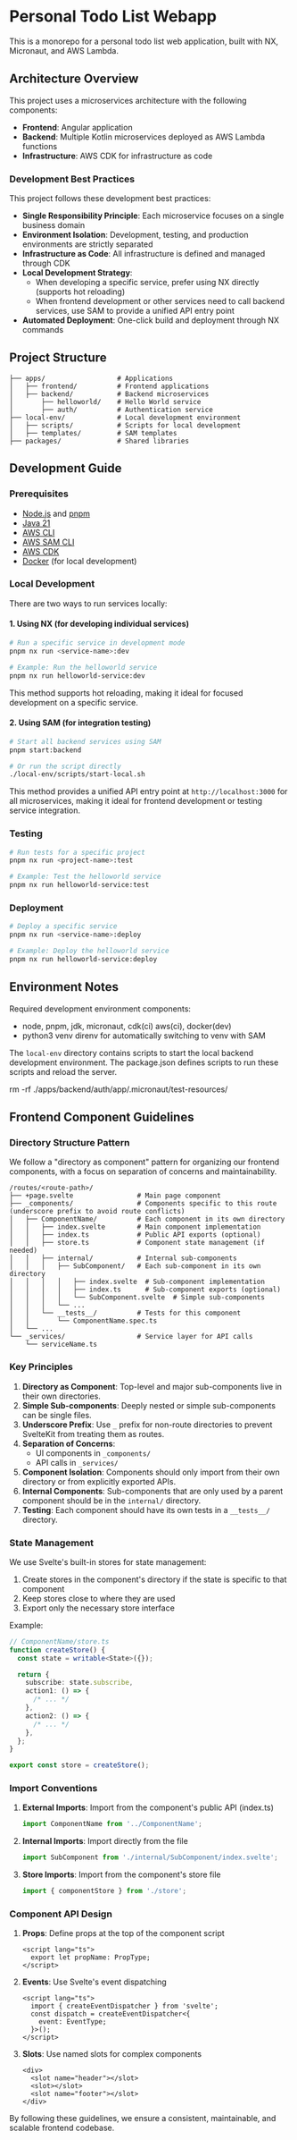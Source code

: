 # Personal Todo List Webapp

This is a monorepo for a personal todo list web application, built with NX, Micronaut, and AWS Lambda.

## Architecture Overview

This project uses a microservices architecture with the following components:

- **Frontend**: Angular application
- **Backend**: Multiple Kotlin microservices deployed as AWS Lambda functions
- **Infrastructure**: AWS CDK for infrastructure as code

### Development Best Practices

This project follows these development best practices:

- **Single Responsibility Principle**: Each microservice focuses on a single business domain
- **Environment Isolation**: Development, testing, and production environments are strictly separated
- **Infrastructure as Code**: All infrastructure is defined and managed through CDK
- **Local Development Strategy**:
  - When developing a specific service, prefer using NX directly (supports hot reloading)
  - When frontend development or other services need to call backend services, use SAM to provide a unified API entry point
- **Automated Deployment**: One-click build and deployment through NX commands

## Project Structure

```
├── apps/                  # Applications
│   ├── frontend/          # Frontend applications
│   ├── backend/           # Backend microservices
│       ├── helloworld/    # Hello World service
│       ├── auth/          # Authentication service
├── local-env/             # Local development environment
│   ├── scripts/           # Scripts for local development
│   ├── templates/         # SAM templates
├── packages/              # Shared libraries
```

## Development Guide

### Prerequisites

- [Node.js](https://nodejs.org/) and [pnpm](https://pnpm.io/)
- [Java 21](https://adoptium.net/)
- [AWS CLI](https://aws.amazon.com/cli/)
- [AWS SAM CLI](https://docs.aws.amazon.com/serverless-application-model/latest/developerguide/serverless-sam-cli-install.html)
- [AWS CDK](https://docs.aws.amazon.com/cdk/v2/guide/getting_started.html)
- [Docker](https://www.docker.com/) (for local development)

### Local Development

There are two ways to run services locally:

#### 1. Using NX (for developing individual services)

```bash
# Run a specific service in development mode
pnpm nx run <service-name>:dev

# Example: Run the helloworld service
pnpm nx run helloworld-service:dev
```

This method supports hot reloading, making it ideal for focused development on a specific service.

#### 2. Using SAM (for integration testing)

```bash
# Start all backend services using SAM
pnpm start:backend

# Or run the script directly
./local-env/scripts/start-local.sh
```

This method provides a unified API entry point at `http://localhost:3000` for all microservices, making it ideal for frontend development or testing service integration.

### Testing

```bash
# Run tests for a specific project
pnpm nx run <project-name>:test

# Example: Test the helloworld service
pnpm nx run helloworld-service:test
```

### Deployment

```bash
# Deploy a specific service
pnpm nx run <service-name>:deploy

# Example: Deploy the helloworld service
pnpm nx run helloworld-service:deploy
```

## Environment Notes

Required development environment components:

- node, pnpm, jdk, micronaut, cdk(ci) aws(ci), docker(dev)
- python3 venv direnv for automatically switching to venv with SAM

The `local-env` directory contains scripts to start the local backend development environment. The package.json defines scripts to run these scripts and reload the server.

rm -rf ./apps/backend/auth/app/.micronaut/test-resources/

## Frontend Component Guidelines

### Directory Structure Pattern

We follow a "directory as component" pattern for organizing our frontend components, with a focus on separation of concerns and maintainability.

```
/routes/<route-path>/
├── +page.svelte                # Main page component
├── _components/                # Components specific to this route (underscore prefix to avoid route conflicts)
│   ├── ComponentName/          # Each component in its own directory
│   │   ├── index.svelte        # Main component implementation
│   │   ├── index.ts            # Public API exports (optional)
│   │   ├── store.ts            # Component state management (if needed)
│   │   ├── internal/           # Internal sub-components
│   │   │   ├── SubComponent/   # Each sub-component in its own directory
│   │   │   │   ├── index.svelte  # Sub-component implementation
│   │   │   │   ├── index.ts      # Sub-component exports (optional)
│   │   │   │   └── SubComponent.svelte  # Simple sub-components
│   │   │   └── ...
│   │   └── __tests__/          # Tests for this component
│   │       └── ComponentName.spec.ts
│   └── ...
└── _services/                  # Service layer for API calls
    └── serviceName.ts
```

### Key Principles

1. **Directory as Component**: Top-level and major sub-components live in their own directories.
2. **Simple Sub-components**: Deeply nested or simple sub-components can be single files.
3. **Underscore Prefix**: Use `_` prefix for non-route directories to prevent SvelteKit from treating them as routes.
4. **Separation of Concerns**:
   - UI components in `_components/`
   - API calls in `_services/`
5. **Component Isolation**: Components should only import from their own directory or from explicitly exported APIs.
6. **Internal Components**: Sub-components that are only used by a parent component should be in the `internal/` directory.
7. **Testing**: Each component should have its own tests in a `__tests__/` directory.

### State Management

We use Svelte's built-in stores for state management:

1. Create stores in the component's directory if the state is specific to that component
2. Keep stores close to where they are used
3. Export only the necessary store interface

Example:

```typescript
// ComponentName/store.ts
function createStore() {
  const state = writable<State>({});

  return {
    subscribe: state.subscribe,
    action1: () => {
      /* ... */
    },
    action2: () => {
      /* ... */
    },
  };
}

export const store = createStore();
```

### Import Conventions

1. **External Imports**: Import from the component's public API (index.ts)

   ```typescript
   import ComponentName from '../ComponentName';
   ```

2. **Internal Imports**: Import directly from the file

   ```typescript
   import SubComponent from './internal/SubComponent/index.svelte';
   ```

3. **Store Imports**: Import from the component's store file
   ```typescript
   import { componentStore } from './store';
   ```

### Component API Design

1. **Props**: Define props at the top of the component script

   ```svelte
   <script lang="ts">
     export let propName: PropType;
   </script>
   ```

2. **Events**: Use Svelte's event dispatching

   ```svelte
   <script lang="ts">
     import { createEventDispatcher } from 'svelte';
     const dispatch = createEventDispatcher<{
       event: EventType;
     }>();
   </script>
   ```

3. **Slots**: Use named slots for complex components
   ```svelte
   <div>
     <slot name="header"></slot>
     <slot></slot>
     <slot name="footer"></slot>
   </div>
   ```

By following these guidelines, we ensure a consistent, maintainable, and scalable frontend codebase.
